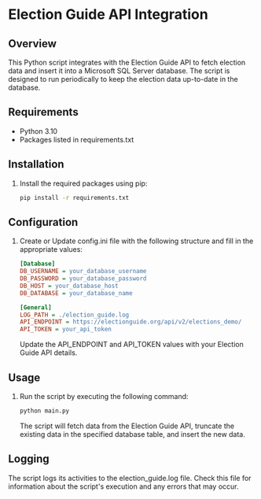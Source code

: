 # Election Guide API Integration

## Overview
This Python script integrates with the Election Guide API to fetch election data and insert it into a Microsoft SQL Server database. The script is designed to run periodically to keep the election data up-to-date in the database.

## Requirements
- Python 3.10
- Packages listed in requirements.txt

## Installation
1. Install the required packages using pip:
    ```bash
    pip install -r requirements.txt
    ```
   
## Configuration
1. Create or Update config.ini file with the following structure and fill in the appropriate values:

    ```ini
    [Database]
    DB_USERNAME = your_database_username
    DB_PASSWORD = your_database_password
    DB_HOST = your_database_host
    DB_DATABASE = your_database_name
   
    [General]
    LOG_PATH = ./election_guide.log
    API_ENDPOINT = https://electionguide.org/api/v2/elections_demo/
    API_TOKEN = your_api_token
    ```
    Update the API_ENDPOINT and API_TOKEN values with your Election Guide API details.

## Usage

1. Run the script by executing the following command:
    ```bash
    python main.py
    ```
    The script will fetch data from the Election Guide API, truncate the existing data in the specified database table, and insert the new data.
    
## Logging
The script logs its activities to the election_guide.log file. Check this file for information about the script's execution and any errors that may occur.
